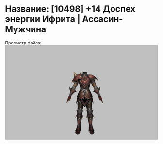 # Название: [10498] +14 Доспех энергии Ифрита | Ассасин-Мужчина

Просмотр файла:
![p060020.png](p060020.png)